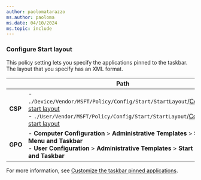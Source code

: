 ```yaml
---
author: paolomatarazzo
ms.author: paoloma
ms.date: 04/10/2024
ms.topic: include
---
```


### Configure Start layout

<!--Applied at logon only.-->

This policy setting lets you specify the applications pinned to the taskbar. The layout that you specify has an XML format.

|  | Path |
|--|--|
| **CSP** | - `./Device/Vendor/MSFT/Policy/Config/Start/StartLayout`/[Configure start layout](/windows/client-management/mdm/policy-csp-start#startlayout)<br>- `./User/Vendor/MSFT/Policy/Config/Start/StartLayout`/[Configure start layout](/windows/client-management/mdm/policy-csp-start#startlayout) |
| **GPO** | - **Computer Configuration** > **Administrative Templates** > **Start Menu and Taskbar**<br>- **User Configuration** > **Administrative Templates** > **Start Menu and Taskbar** |

For more information, see [Customize the taskbar pinned applications](../pinned-apps.md).
